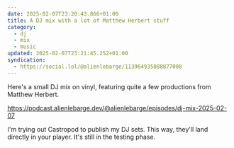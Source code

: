```yaml
---
date: 2025-02-07T23:20:43.866+01:00
title: A DJ mix with a lot of Matthew Herbert stuff
category:
  - dj
  - mix
  - music
updated: 2025-02-07T23:21:45.252+01:00
syndication:
  - https://social.lol/@alienlebarge/113964935088877008
---
```


Here's a small DJ mix on vinyl, featuring quite a few productions from Matthew Herbert.

https://podcast.alienlebarge.dev/@alienlebarge/episodes/dj-mix-2025-02-07

I'm trying out Castropod to publish my DJ sets. This way, they'll land directly in your player. It's still in the testing phase.
